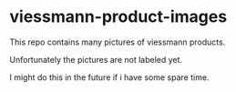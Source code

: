 # viessmann-product-images

This repo contains many pictures of viessmann products.

Unfortunately the pictures are not labeled yet.


I might do this in the future if i have some spare time.

